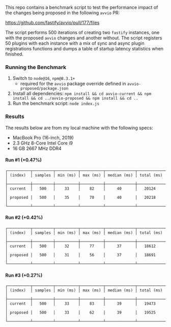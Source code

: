 This repo contains a benchmark script to test the performance impact of the changes being proposed in the following `avvio` PR:

https://github.com/fastify/avvio/pull/177/files

The script performs 500 iterations of creating two `fastify` instances, one with the proposed `avvio` changes and another without.
The script registers 50 plugins with each instance with a mix of sync and async plugin registrations functions and dumps a table of startup latency statistics when finished.

### Running the Benchmark
 
1. Switch to `node@16`, `npm@8.3.1+` 
    * required for the `avvio` package override defined in `avvio-proposed/package.json`
3. Install all dependencies: `npm install && cd avvio-current && npm install && cd ../avvio-proposed && npm install && cd ..`
4. Run the benchmark script: `node index.js`


### Results
The results below are from my local machine with the following specs: 

* MacBook Pro (16-inch, 2019)
* 2.3 GHz 8-Core Intel Core i9
* 16 GB 2667 MHz DDR4

#### Run #1 (+0.47%)
```
┌──────────┬─────────┬──────────┬──────────┬─────────────┬────────────┐
│ (index)  │ samples │ min (ms) │ max (ms) │ median (ms) │ total (ms) │
├──────────┼─────────┼──────────┼──────────┼─────────────┼────────────┤
│ current  │   500   │    33    │    82    │     40      │   20124    │
│ proposed │   500   │    35    │    70    │     40      │   20218    │
└──────────┴─────────┴──────────┴──────────┴─────────────┴────────────┘
```

#### Run #2 (+0.42%)
```
┌──────────┬─────────┬──────────┬──────────┬─────────────┬────────────┐
│ (index)  │ samples │ min (ms) │ max (ms) │ median (ms) │ total (ms) │
├──────────┼─────────┼──────────┼──────────┼─────────────┼────────────┤
│ current  │   500   │    32    │    77    │     37      │   18612    │
│ proposed │   500   │    31    │    56    │     37      │   18691    │
└──────────┴─────────┴──────────┴──────────┴─────────────┴────────────┘
```

#### Run #3 (+0.27%)
```
┌──────────┬─────────┬──────────┬──────────┬─────────────┬────────────┐
│ (index)  │ samples │ min (ms) │ max (ms) │ median (ms) │ total (ms) │
├──────────┼─────────┼──────────┼──────────┼─────────────┼────────────┤
│ current  │   500   │    33    │    83    │     39      │   19473    │
│ proposed │   500   │    33    │    62    │     39      │   19525    │
└──────────┴─────────┴──────────┴──────────┴─────────────┴────────────┘
```